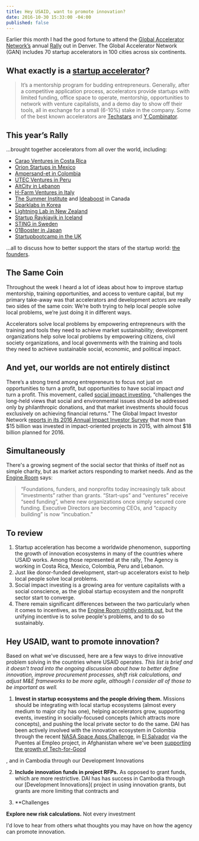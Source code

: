 ```yaml
---
title: Hey USAID, want to promote innovation?
date: 2016-10-30 15:33:00 -04:00
published: false
---
```


Earlier this month I had the good fortune to attend the [Global Accelerator Network’s](http://gan.co) annual [Rally]( https://twitter.com/hashtag/ganrally) out in Denver. The Global Accelerator Network (GAN) includes 70 startup accelerators in 100 cities across six continents. 

## What exactly is a [startup accelerator](https://en.wikipedia.org/wiki/Seed_accelerator)?

>It’s a mentorship program for budding entrepreneurs. Generally, after a competitive application process, accelerators provide startups with limited funding, office space to operate, mentorship, opportunities to network with venture capitalists, and a demo day to show off their tools, all in exchange for a small (6-10%) stake in the company. Some of the best known accelerators are [Techstars](http://www.techstars.com/) and [Y Combinator](https://www.ycombinator.com/). 

## This year’s Rally 
...brought together accelerators from all over the world, including:

* [Carao Ventures in Costa Rica](http://www.caraov.com/)
* [Orion Startups in Mexico](http://hello.orionstartups.com/)
* [Ampersand-et in Colombia](http://gan.co/members/view/ampersand-et)
* [UTEC Ventures in Peru](http://www.utecventures.com/)
* [AltCity in Lebanon](http://www.altcity.me/)
* [H-Farm Ventures in Italy](http://www.h-farm.com/en/)
* [The Summer Institute](http://www.summerinst.ca/) and [Ideaboost](http://www.ideaboost.ca/) in Canada
* [Sparklabs in Korea](http://www.sparklabs.co.kr/)
* [Lightning Lab in New Zealand](http://www.lightninglab.co.nz/)
* [Startup Raykjavik in Iceland]( http://www.startupreykjavik.com/)
* [STING in Sweden](http://www.stockholminnovation.com/en/our-programs/sting-accelerate/)
* [01Booster in Japan](https://01booster.com/)
* [Startupbootcamp in the UK](https://www.startupbootcamp.org/)

...all to discuss how to better support the stars of the startup world: [the founders](http://www.inc.com/young-entrepreneur-council/7-rockstar-female-founders-share-their-best-startup-advice.html). 

## The Same Coin
Throughout the week I heard a lot of ideas about how to improve startup mentorship, training opportunities, and access to venture capital, but my primary take-away was that accelerators and development actors are really two sides of the same coin: We’re both trying to help local people solve local problems, we’re just doing it in different ways. 

Accelerators solve local problems by empowering entrepreneurs with the training and tools they need to achieve market sustainability; development organizations help solve local problems by empowering citizens, civil society organizations, and local governments with the training and tools they need to achieve sustainable social, economic, and political impact. 

## And yet, our worlds are not entirely distinct 
There’s a strong trend among entrepreneurs to focus not just on opportunities to turn a profit, but opportunities to have social impact *and* turn a profit. This movement, called [social impact investing](https://thegiin.org/impact-investing/need-to-know/), “challenges the long-held views that social and environmental issues should be addressed only by philanthropic donations, and that market investments should focus exclusively on achieving financial returns.” The Global Impact Investor Network [reports in its 2016 Annual Impact Investor Survey](https://thegiin.org/assets/2016%20GIIN%20Annual%20Impact%20Investor%20Survey_Web.pdf) that more than $15 billion was invested in impact-oriented projects in 2015, with almost $18 billion planned for 2016.

## Simultaneously
There's a growing segment of the social sector that thinks of itself not as simple charity, but as market actors responding to market needs. And as the [Engine Room](https://www.theengineroom.org/disrupt-your-market) says:

> “Foundations, funders, and nonprofits today increasingly talk about “investments” rather than grants. “Start-ups” and “ventures” receive “seed funding”, where new organizations once simply secured core funding. Executive Directors are becoming CEOs, and “capacity building” is now “incubation.”

## To review
1. Startup acceleration has become a worldwide phenomenon, supporting the growth of innovation ecosystems in many of the countries where USAID works. Among those represented at the rally, The Agency is working in Costa Rica, Mexico, Colombia, Peru and Lebanon.
2. Just like donor-funded development, start-up accelerators exist to help local people solve local problems. 
3. Social impact investing is a growing area for venture capitalists with a social conscience, as the global startup ecosystem and the nonprofit sector start to converge. 
4. There remain significant differences between the two particularly when it comes to incentives, as the [Engine Room rightly points out](https://www.theengineroom.org/disrupt-your-market/), but the unifying incentive is to solve people's problems, and to do so sustainably. 

## Hey USAID, want to promote innovation?
Based on what we've discussed, here are a few ways to drive innovative problem solving in the countries where USAID operates. 
*This list is brief and it doesn't tread into the ongoing discussion about how to better define innovation, improve procurement processes, shift risk calculations, and adjust M&E frameworks to be more agile, although I consider all of those to be important as well.*

1. **Invest in startup ecosystems and the people driving them.** 
Missions should be integrating with local startup ecosystems (almost every medium to major city has one), helping accelerators grow, supporting events, investing in socially-focused concepts (which attracts more concepts), and pushing the local private sector to do the same. DAI has been actively involved with the innovation ecosystem in Colombia through the recent [NASA Space Apps Challenge](https://dai-global-digital.com/top-3-climate-change-concepts-from-the-2016-nasa-space-apps-challenge-bogota.html), in [El Salvador](https://dai-global-digital.com/innovation-and-entrepreneurship-in-el-salvador.html) via the Puentes al Empleo project, in Afghanistan where we've been [supporting the growth of Tech-for-Good](https://dai-global-digital.com/sowing-the-seeds-of-a-tech-for-social-good-ecosystem-in-afghanistan.html)


, and in Cambodia through our Development Innovations 

2. **Include innovation funds in project RFPs.** As opposed to grant funds, which are more restrictive. DAI has has success in Cambodia through our [Development Innovations]( project in using innovation grants, but grants are more limiting that contracts and 

3. **Challenges 

**Explore new risk calculations.** Not every investment 

I'd love to hear from others what thoughts you may have on how the agency can promote innovation.

